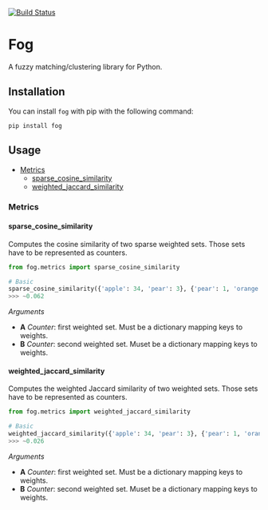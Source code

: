 [![Build Status](https://travis-ci.org/Yomguithereal/fog.svg)](https://travis-ci.org/Yomguithereal/fog)

# Fog

A fuzzy matching/clustering library for Python.

## Installation

You can install `fog` with pip with the following command:

```
pip install fog
```

## Usage

* [Metrics](#metrics)
  - [sparse_cosine_similarity](#sparse_cosine_similarity)
  - [weighted_jaccard_similarity](#weighted_jaccard_similarity)

### Metrics

#### sparse_cosine_similarity

Computes the cosine similarity of two sparse weighted sets. Those sets have to be represented as counters.

```python
from fog.metrics import sparse_cosine_similarity

# Basic
sparse_cosine_similarity({'apple': 34, 'pear': 3}, {'pear': 1, 'orange': 1})
>>> ~0.062
```

*Arguments*

* **A** *Counter*: first weighted set. Must be a dictionary mapping keys to weights.
* **B** *Counter*: second weighted set. Muset be a dictionary mapping keys to weights.

#### weighted_jaccard_similarity

Computes the weighted Jaccard similarity of two weighted sets. Those sets have to be represented as counters.

```python
from fog.metrics import weighted_jaccard_similarity

# Basic
weighted_jaccard_similarity({'apple': 34, 'pear': 3}, {'pear': 1, 'orange': 1})
>>> ~0.026
```

*Arguments*

* **A** *Counter*: first weighted set. Must be a dictionary mapping keys to weights.
* **B** *Counter*: second weighted set. Muset be a dictionary mapping keys to weights.
